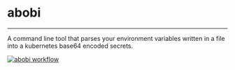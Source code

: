 # abobi
---

A command line tool that parses your environment variables written in a file into a kubernetes base64 encoded secrets.


[![abobi workflow](https://github.com/NonsoAmadi10/abobi/actions/workflows/main.yml/badge.svg)](https://github.com/NonsoAmadi10/abobi/actions/workflows/main.yml)
